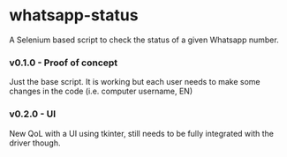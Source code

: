 # whatsapp-status
A Selenium based script to check the status of a given Whatsapp number.

### v0.1.0 - Proof of concept 
Just the base script.
It is working but each user needs to make some changes in the code (i.e. computer username, EN)

### v0.2.0 - UI
New QoL with a UI using tkinter, still needs to be fully integrated with the driver though.
